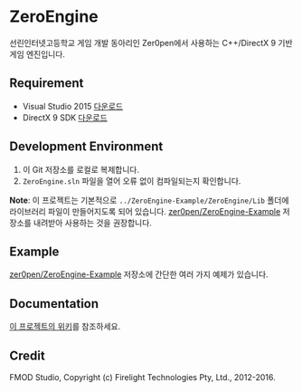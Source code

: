 ZeroEngine
===

선린인터넷고등학교 게임 개발 동아리인 Zer0pen에서 사용하는 C++/DirectX 9 기반 게임 엔진입니다.

## Requirement
  - Visual Studio 2015 [다운로드](https://www.visualstudio.com/)
  - DirectX 9 SDK [다운로드](https://www.microsoft.com/en-us/download/confirmation.aspx?id=6812)

## Development Environment
  1. 이 Git 저장소를 로컬로 복제합니다.
  2. `ZeroEngine.sln` 파일을 열어 오류 없이 컴파일되는지 확인합니다.

**Note**: 이 프로젝트는 기본적으로
`../ZeroEngine-Example/ZeroEngine/Lib` 폴더에 라이브러리 파일이 만들어지도록 되어 있습니다.
[zer0pen/ZeroEngine-Example](https://github.com/zer0pen/ZeroEngine-Example)
저장소를 내려받아 사용하는 것을 권장합니다.

## Example
[zer0pen/ZeroEngine-Example](https://github.com/zer0pen/ZeroEngine-Example)
저장소에 간단한 여러 가지 예제가 있습니다.

## Documentation
[이 프로젝트의 위키](https://github.com/zer0pen/ZeroEngine/wiki)를 참조하세요.

## Credit
FMOD Studio, Copyright (c) Firelight Technologies Pty, Ltd., 2012-2016.
